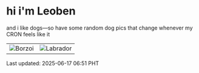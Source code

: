 # hi i'm Leoben

and i like dogs—so have some random dog pics that change whenever my CRON feels like it

|  |  |
|--------|----------|
| ![Borzoi](https://random-dog-vercel.vercel.app/api/random-borzoi?v=1750114273) | ![Labrador](https://random-dog-vercel.vercel.app/api/random-labrador?v=1750114273) |

Last updated: 2025-06-17 06:51 PHT
